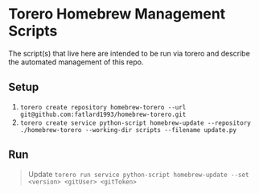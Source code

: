 # Torero Homebrew Management Scripts

The script(s) that live here are intended to be run via torero and describe the automated management of this repo.

## Setup

1. `torero create repository homebrew-torero --url git@github.com:fatlard1993/homebrew-torero.git`
2. `torero create service python-script homebrew-update --repository ./homebrew-torero --working-dir scripts --filename update.py`

## Run

> Update
`torero run service python-script homebrew-update --set <version> <gitUser> <gitToken>`